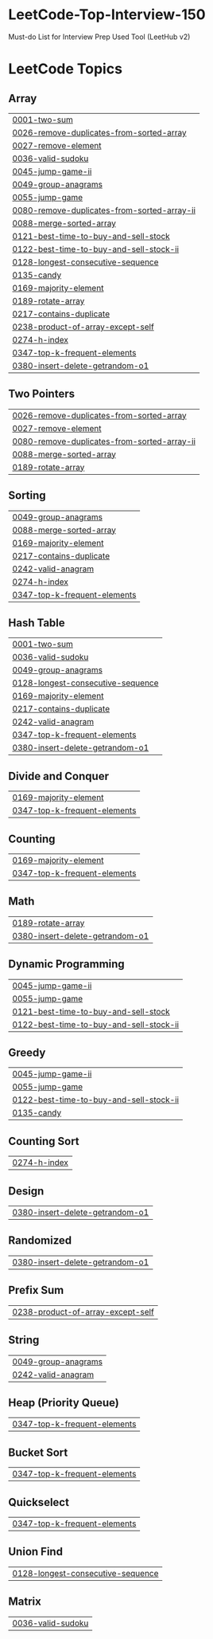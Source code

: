 # LeetCode-Top-Interview-150
Must-do List for Interview Prep 
Used Tool (LeetHub v2)

<!---LeetCode Topics Start-->
# LeetCode Topics
## Array
|  |
| ------- |
| [0001-two-sum](https://github.com/algoriminseo/LeetCode-Top-Interview-150/tree/master/0001-two-sum) |
| [0026-remove-duplicates-from-sorted-array](https://github.com/algoriminseo/LeetCode-Top-Interview-150/tree/master/0026-remove-duplicates-from-sorted-array) |
| [0027-remove-element](https://github.com/algoriminseo/LeetCode-Top-Interview-150/tree/master/0027-remove-element) |
| [0036-valid-sudoku](https://github.com/algoriminseo/LeetCode-Top-Interview-150/tree/master/0036-valid-sudoku) |
| [0045-jump-game-ii](https://github.com/algoriminseo/LeetCode-Top-Interview-150/tree/master/0045-jump-game-ii) |
| [0049-group-anagrams](https://github.com/algoriminseo/LeetCode-Top-Interview-150/tree/master/0049-group-anagrams) |
| [0055-jump-game](https://github.com/algoriminseo/LeetCode-Top-Interview-150/tree/master/0055-jump-game) |
| [0080-remove-duplicates-from-sorted-array-ii](https://github.com/algoriminseo/LeetCode-Top-Interview-150/tree/master/0080-remove-duplicates-from-sorted-array-ii) |
| [0088-merge-sorted-array](https://github.com/algoriminseo/LeetCode-Top-Interview-150/tree/master/0088-merge-sorted-array) |
| [0121-best-time-to-buy-and-sell-stock](https://github.com/algoriminseo/LeetCode-Top-Interview-150/tree/master/0121-best-time-to-buy-and-sell-stock) |
| [0122-best-time-to-buy-and-sell-stock-ii](https://github.com/algoriminseo/LeetCode-Top-Interview-150/tree/master/0122-best-time-to-buy-and-sell-stock-ii) |
| [0128-longest-consecutive-sequence](https://github.com/algoriminseo/LeetCode-Top-Interview-150/tree/master/0128-longest-consecutive-sequence) |
| [0135-candy](https://github.com/algoriminseo/LeetCode-Top-Interview-150/tree/master/0135-candy) |
| [0169-majority-element](https://github.com/algoriminseo/LeetCode-Top-Interview-150/tree/master/0169-majority-element) |
| [0189-rotate-array](https://github.com/algoriminseo/LeetCode-Top-Interview-150/tree/master/0189-rotate-array) |
| [0217-contains-duplicate](https://github.com/algoriminseo/LeetCode-Top-Interview-150/tree/master/0217-contains-duplicate) |
| [0238-product-of-array-except-self](https://github.com/algoriminseo/LeetCode-Top-Interview-150/tree/master/0238-product-of-array-except-self) |
| [0274-h-index](https://github.com/algoriminseo/LeetCode-Top-Interview-150/tree/master/0274-h-index) |
| [0347-top-k-frequent-elements](https://github.com/algoriminseo/LeetCode-Top-Interview-150/tree/master/0347-top-k-frequent-elements) |
| [0380-insert-delete-getrandom-o1](https://github.com/algoriminseo/LeetCode-Top-Interview-150/tree/master/0380-insert-delete-getrandom-o1) |
## Two Pointers
|  |
| ------- |
| [0026-remove-duplicates-from-sorted-array](https://github.com/algoriminseo/LeetCode-Top-Interview-150/tree/master/0026-remove-duplicates-from-sorted-array) |
| [0027-remove-element](https://github.com/algoriminseo/LeetCode-Top-Interview-150/tree/master/0027-remove-element) |
| [0080-remove-duplicates-from-sorted-array-ii](https://github.com/algoriminseo/LeetCode-Top-Interview-150/tree/master/0080-remove-duplicates-from-sorted-array-ii) |
| [0088-merge-sorted-array](https://github.com/algoriminseo/LeetCode-Top-Interview-150/tree/master/0088-merge-sorted-array) |
| [0189-rotate-array](https://github.com/algoriminseo/LeetCode-Top-Interview-150/tree/master/0189-rotate-array) |
## Sorting
|  |
| ------- |
| [0049-group-anagrams](https://github.com/algoriminseo/LeetCode-Top-Interview-150/tree/master/0049-group-anagrams) |
| [0088-merge-sorted-array](https://github.com/algoriminseo/LeetCode-Top-Interview-150/tree/master/0088-merge-sorted-array) |
| [0169-majority-element](https://github.com/algoriminseo/LeetCode-Top-Interview-150/tree/master/0169-majority-element) |
| [0217-contains-duplicate](https://github.com/algoriminseo/LeetCode-Top-Interview-150/tree/master/0217-contains-duplicate) |
| [0242-valid-anagram](https://github.com/algoriminseo/LeetCode-Top-Interview-150/tree/master/0242-valid-anagram) |
| [0274-h-index](https://github.com/algoriminseo/LeetCode-Top-Interview-150/tree/master/0274-h-index) |
| [0347-top-k-frequent-elements](https://github.com/algoriminseo/LeetCode-Top-Interview-150/tree/master/0347-top-k-frequent-elements) |
## Hash Table
|  |
| ------- |
| [0001-two-sum](https://github.com/algoriminseo/LeetCode-Top-Interview-150/tree/master/0001-two-sum) |
| [0036-valid-sudoku](https://github.com/algoriminseo/LeetCode-Top-Interview-150/tree/master/0036-valid-sudoku) |
| [0049-group-anagrams](https://github.com/algoriminseo/LeetCode-Top-Interview-150/tree/master/0049-group-anagrams) |
| [0128-longest-consecutive-sequence](https://github.com/algoriminseo/LeetCode-Top-Interview-150/tree/master/0128-longest-consecutive-sequence) |
| [0169-majority-element](https://github.com/algoriminseo/LeetCode-Top-Interview-150/tree/master/0169-majority-element) |
| [0217-contains-duplicate](https://github.com/algoriminseo/LeetCode-Top-Interview-150/tree/master/0217-contains-duplicate) |
| [0242-valid-anagram](https://github.com/algoriminseo/LeetCode-Top-Interview-150/tree/master/0242-valid-anagram) |
| [0347-top-k-frequent-elements](https://github.com/algoriminseo/LeetCode-Top-Interview-150/tree/master/0347-top-k-frequent-elements) |
| [0380-insert-delete-getrandom-o1](https://github.com/algoriminseo/LeetCode-Top-Interview-150/tree/master/0380-insert-delete-getrandom-o1) |
## Divide and Conquer
|  |
| ------- |
| [0169-majority-element](https://github.com/algoriminseo/LeetCode-Top-Interview-150/tree/master/0169-majority-element) |
| [0347-top-k-frequent-elements](https://github.com/algoriminseo/LeetCode-Top-Interview-150/tree/master/0347-top-k-frequent-elements) |
## Counting
|  |
| ------- |
| [0169-majority-element](https://github.com/algoriminseo/LeetCode-Top-Interview-150/tree/master/0169-majority-element) |
| [0347-top-k-frequent-elements](https://github.com/algoriminseo/LeetCode-Top-Interview-150/tree/master/0347-top-k-frequent-elements) |
## Math
|  |
| ------- |
| [0189-rotate-array](https://github.com/algoriminseo/LeetCode-Top-Interview-150/tree/master/0189-rotate-array) |
| [0380-insert-delete-getrandom-o1](https://github.com/algoriminseo/LeetCode-Top-Interview-150/tree/master/0380-insert-delete-getrandom-o1) |
## Dynamic Programming
|  |
| ------- |
| [0045-jump-game-ii](https://github.com/algoriminseo/LeetCode-Top-Interview-150/tree/master/0045-jump-game-ii) |
| [0055-jump-game](https://github.com/algoriminseo/LeetCode-Top-Interview-150/tree/master/0055-jump-game) |
| [0121-best-time-to-buy-and-sell-stock](https://github.com/algoriminseo/LeetCode-Top-Interview-150/tree/master/0121-best-time-to-buy-and-sell-stock) |
| [0122-best-time-to-buy-and-sell-stock-ii](https://github.com/algoriminseo/LeetCode-Top-Interview-150/tree/master/0122-best-time-to-buy-and-sell-stock-ii) |
## Greedy
|  |
| ------- |
| [0045-jump-game-ii](https://github.com/algoriminseo/LeetCode-Top-Interview-150/tree/master/0045-jump-game-ii) |
| [0055-jump-game](https://github.com/algoriminseo/LeetCode-Top-Interview-150/tree/master/0055-jump-game) |
| [0122-best-time-to-buy-and-sell-stock-ii](https://github.com/algoriminseo/LeetCode-Top-Interview-150/tree/master/0122-best-time-to-buy-and-sell-stock-ii) |
| [0135-candy](https://github.com/algoriminseo/LeetCode-Top-Interview-150/tree/master/0135-candy) |
## Counting Sort
|  |
| ------- |
| [0274-h-index](https://github.com/algoriminseo/LeetCode-Top-Interview-150/tree/master/0274-h-index) |
## Design
|  |
| ------- |
| [0380-insert-delete-getrandom-o1](https://github.com/algoriminseo/LeetCode-Top-Interview-150/tree/master/0380-insert-delete-getrandom-o1) |
## Randomized
|  |
| ------- |
| [0380-insert-delete-getrandom-o1](https://github.com/algoriminseo/LeetCode-Top-Interview-150/tree/master/0380-insert-delete-getrandom-o1) |
## Prefix Sum
|  |
| ------- |
| [0238-product-of-array-except-self](https://github.com/algoriminseo/LeetCode-Top-Interview-150/tree/master/0238-product-of-array-except-self) |
## String
|  |
| ------- |
| [0049-group-anagrams](https://github.com/algoriminseo/LeetCode-Top-Interview-150/tree/master/0049-group-anagrams) |
| [0242-valid-anagram](https://github.com/algoriminseo/LeetCode-Top-Interview-150/tree/master/0242-valid-anagram) |
## Heap (Priority Queue)
|  |
| ------- |
| [0347-top-k-frequent-elements](https://github.com/algoriminseo/LeetCode-Top-Interview-150/tree/master/0347-top-k-frequent-elements) |
## Bucket Sort
|  |
| ------- |
| [0347-top-k-frequent-elements](https://github.com/algoriminseo/LeetCode-Top-Interview-150/tree/master/0347-top-k-frequent-elements) |
## Quickselect
|  |
| ------- |
| [0347-top-k-frequent-elements](https://github.com/algoriminseo/LeetCode-Top-Interview-150/tree/master/0347-top-k-frequent-elements) |
## Union Find
|  |
| ------- |
| [0128-longest-consecutive-sequence](https://github.com/algoriminseo/LeetCode-Top-Interview-150/tree/master/0128-longest-consecutive-sequence) |
## Matrix
|  |
| ------- |
| [0036-valid-sudoku](https://github.com/algoriminseo/LeetCode-Top-Interview-150/tree/master/0036-valid-sudoku) |
<!---LeetCode Topics End-->

